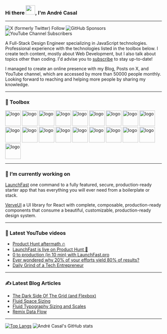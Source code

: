 ### Hi there <img src="https://raw.githubusercontent.com/MartinHeinz/MartinHeinz/master/wave.gif" width="30px">, I'm André Casal

***

![X (formerly Twitter) Follow](https://img.shields.io/twitter/follow/andrecasaldev) ![GitHub Sponsors](https://img.shields.io/github/sponsors/andrecasal)
 ![YouTube Channel Subscribers](https://img.shields.io/youtube/channel/subscribers/UCAVNclj3DbLvdJE5CUHfumg)


A Full-Stack Design Engineer specializing in JavaScript technologies. Professional experience with the technologies listed in the toolbox below.
I create tech content, mostly about Web Development, but I also talk about topics other than coding. I'd advise you to [subscribe](https://andrecasal.com/articles) to stay up-to-date!

I managed to create an online presence with my Blog, Posts on X, and YouTube channel, which are accessed by more than 50000 people monthly.
Looking forward to reaching and helping more people by sharing my knowledge.

***

### 🧰 Toolbox
     
<img src="https://cdn.jsdelivr.net/gh/devicons/devicon@latest/icons/vscode/vscode-original-wordmark.svg" alt="logo" width="50" height="50"/> <img src="https://cdn.jsdelivr.net/gh/devicons/devicon@latest/icons/html5/html5-original-wordmark.svg" alt="logo" width="50" height="50"/> <img src="https://cdn.jsdelivr.net/gh/devicons/devicon@latest/icons/css3/css3-original-wordmark.svg" alt="logo" width="50" height="50"/> <img src="https://cdn.jsdelivr.net/gh/devicons/devicon@latest/icons/javascript/javascript-original.svg" alt="logo" width="50" height="50"/> <img src="https://cdn.jsdelivr.net/gh/devicons/devicon@latest/icons/react/react-original-wordmark.svg" alt="logo" width="50" height="50"/> <img src="https://cdn.jsdelivr.net/gh/devicons/devicon@latest/icons/tailwindcss/tailwindcss-original.svg" alt="logo" width="50" height="50"/> <img src="https://cdn.jsdelivr.net/gh/devicons/devicon@latest/icons/nodejs/nodejs-original-wordmark.svg" alt="logo" width="50" height="50"/> <img src="https://cdn.jsdelivr.net/gh/devicons/devicon@latest/icons/npm/npm-original-wordmark.svg" alt="logo" width="50" height="50"/> <img src="https://cdn.jsdelivr.net/gh/devicons/devicon@latest/icons/reactrouter/reactrouter-original-wordmark.svg" alt="logo" width="50" height="50"/> <img src="https://cdn.jsdelivr.net/gh/devicons/devicon@latest/icons/sqlite/sqlite-original-wordmark.svg" alt="logo" width="50" height="50"/> <img src="https://cdn.jsdelivr.net/gh/devicons/devicon@latest/icons/playwright/playwright-original.svg" alt="logo" width="50" height="50"/> <img src="https://cdn.jsdelivr.net/gh/devicons/devicon@latest/icons/vitejs/vitejs-original.svg" alt="logo" width="50" height="50"/> <img src="https://cdn.jsdelivr.net/gh/devicons/devicon@latest/icons/vitest/vitest-original.svg" alt="logo" width="50" height="50"/> <img src="https://cdn.jsdelivr.net/gh/devicons/devicon@latest/icons/chrome/chrome-original.svg" alt="logo" width="50" height="50"/> <img src="https://cdn.jsdelivr.net/gh/devicons/devicon@latest/icons/sentry/sentry-original.svg" alt="logo" width="50" height="50"/> <img src="https://cdn.jsdelivr.net/gh/devicons/devicon@latest/icons/grafana/grafana-original-wordmark.svg" alt="logo" width="50" height="50"/> <img src="https://cdn.jsdelivr.net/gh/devicons/devicon@latest/icons/markdown/markdown-original.svg" alt="logo" width="50" height="50"/> <img src="https://cdn.jsdelivr.net/gh/devicons/devicon@latest/icons/apple/apple-original.svg" alt="logo" width="50" height="50"/> <img src="https://cdn.jsdelivr.net/gh/devicons/devicon@latest/icons/homebrew/homebrew-original-wordmark.svg" alt="logo" width="50" height="50" />

***

### 🔭 I’m currently working on
[LaunchFast](https://launchfast.pro) one command to a fully featured, secure, production-ready starter app that has everything you will ever need from a boilerplate or stack.

[VerveUI](https://verveui.pro/) a UI library for React with complete, composable, production-ready components that consume a beautiful, customizable, production-ready design system.

***

### 📸 Latest YouTube videos
<!-- YOUTUBE-VIDEOS-LIST:START -->
- [Product Hunt aftermath 🔥](https://www.youtube.com/watch?v=tAl7Q8sywA4)
- [LaunchFast is live on Product Hunt 🚀](https://www.youtube.com/watch?v=0RXQuJajUbY)
- [0 to production &lpar;in 10 min&rpar; with LaunchFast.pro](https://www.youtube.com/watch?v=05rWfPfpb9Q)
- [Ever wondered why 20% of your efforts yield 80% of results?](https://www.youtube.com/watch?v=SKWvNyxdCpo)
- [Daily Grind of a Tech Entrepreneur](https://www.youtube.com/watch?v=wigebj8FNnI)<!-- YOUTUBE-VIDEOS-LIST:END -->

***

### ✍️ Latest Blog Articles
<!-- BLOG-POST-LIST:START -->
- [The Dark Side Of The Grid &lpar;and Flexbox&rpar;](https://andrecasal.com/articles/the-dark-side-of-the-grid)
- [Fluid Space Sizing](https://andrecasal.com/articles/fluid-space-sizing)
- [Fluid Typography Sizing and Scales](https://andrecasal.com/articles/fluid-typography-sizing-with-modular-scales)
- [Remix Data Flow](https://andrecasal.com/articles/remix-data-flow)
<!-- BLOG-POST-LIST:END -->

***

[![Top Langs](https://github-readme-stats.vercel.app/api/top-langs/?username=andrecasal)](https://github.com/anuraghazra/github-readme-stats)
![André Casal's GitHub stats](https://github-readme-stats.vercel.app/api?username=andrecasal&show_icons=true&theme=transparent&rank_icon=github)

